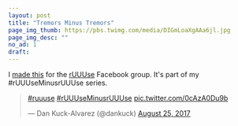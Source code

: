 ```yaml
---
layout: post
title: "Tremors Minus Tremors"
page_img_thumb: https://pbs.twimg.com/media/DIGmLoaXgAAa6jl.jpg
page_img_desc: ""
no_ad: 1
draft: 
---
```


I <a href="https://www.facebook.com/photo.php?fbid=10210906170704545&set=gm.1444697148927488&type=3&theater">made this</a> for the <a href="https://www.facebook.com/groups/1144470838950122/">rUUUse</a> Facebook group. It's part of my #rUUUseMinusrUUUse series.

<blockquote class="twitter-tweet" data-lang="en"><p lang="und" dir="ltr"><a href="https://twitter.com/hashtag/ruuuse?src=hash">#ruuuse</a> <a href="https://twitter.com/hashtag/rUUUseMinusrUUUse?src=hash">#rUUUseMinusrUUUse</a> <a href="https://t.co/0cAzA0Du9b">pic.twitter.com/0cAzA0Du9b</a></p>&mdash; Dan Kuck-Alvarez (@dankuck) <a href="https://twitter.com/dankuck/status/901184235956039680">August 25, 2017</a></blockquote>
<script async src="//platform.twitter.com/widgets.js" charset="utf-8"></script>
